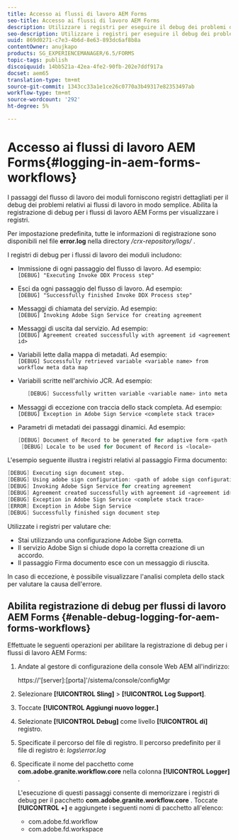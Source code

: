 ```yaml
---
title: Accesso ai flussi di lavoro AEM Forms
seo-title: Accesso ai flussi di lavoro AEM Forms
description: Utilizzare i registri per eseguire il debug dei problemi del flusso di lavoro AEM Forms.
seo-description: Utilizzare i registri per eseguire il debug dei problemi del flusso di lavoro AEM Forms.
uuid: 869d0271-c7e3-4b6d-8e63-893dc6af8b8a
contentOwner: anujkapo
products: SG_EXPERIENCEMANAGER/6.5/FORMS
topic-tags: publish
discoiquuid: 14bb521a-42ea-4fe2-90fb-202e7ddf917a
docset: aem65
translation-type: tm+mt
source-git-commit: 1343cc33a1e1ce26c0770a3b49317e82353497ab
workflow-type: tm+mt
source-wordcount: '292'
ht-degree: 5%

---
```



# Accesso ai flussi di lavoro AEM Forms{#logging-in-aem-forms-workflows}

I passaggi del flusso di lavoro dei moduli forniscono registri dettagliati per il debug dei problemi relativi ai flussi di lavoro in modo semplice. Abilita la registrazione di debug per i flussi di lavoro AEM Forms per visualizzare i registri.

Per impostazione predefinita, tutte le informazioni di registrazione sono disponibili nel file **error.log** nella directory */crx-repository/logs/* .

I registri di debug per i flussi di lavoro dei moduli includono:

* Immissione di ogni passaggio del flusso di lavoro. Ad esempio:\
   `[DEBUG] "Executing Invoke DDX Process step"`

* Esci da ogni passaggio del flusso di lavoro. Ad esempio:\
   `[DEBUG] "Successfully finished Invoke DDX Process step"`

* Messaggi di chiamata del servizio. Ad esempio:\
   `[DEBUG] Invoking Adobe Sign Service for creating agreement`

* Messaggi di uscita dal servizio. Ad esempio:\
   `[DEBUG] Agreement created successfully with agreement id <agreement id>`

* Variabili lette dalla mappa di metadati. Ad esempio:\
   `[DEBUG] Successfully retrieved variable <variable name> from workflow meta data map`

* Variabili scritte nell&#39;archivio JCR. Ad esempio:

   ```verilog
      [DEBUG] Successfully written variable <variable name> into meta data node at <JCR path where meta data is being written>
   ```

* Messaggi di eccezione con traccia dello stack completa. Ad esempio:\
   `[DEBUG] Exception in Adobe Sign Service <complete stack trace>`

* Parametri di metadati dei passaggi dinamici. Ad esempio:

   ```verilog
   [DEBUG] Document of Record to be generated for adaptive form <path of adaptive form>
    [DEBUG] Locale to be used for Document of Record is <locale>
   ```

L&#39;esempio seguente illustra i registri relativi al passaggio Firma documento:

```verilog
[DEBUG] Executing sign document step.
[DEBUG] Using adobe sign configuration: <path of adobe sign configuration>
[DEBUG] Invoking Adobe Sign Service for creating agreement
[DEBUG] Agreement created successfully with agreement id <agreement id>
[DEBUG] Exception in Adobe Sign Service <complete stack trace>
[ERROR] Exception in Adobe Sign Service
[DEBUG] Successfully finished sign document step
```

Utilizzate i registri per valutare che:

* Stai utilizzando una configurazione Adobe Sign corretta.
* Il servizio Adobe Sign si chiude dopo la corretta creazione di un accordo.
* Il passaggio Firma documento esce con un messaggio di riuscita.

In caso di eccezione, è possibile visualizzare l&#39;analisi completa dello stack per valutare la causa dell&#39;errore.

## Abilita registrazione di debug per flussi di lavoro AEM Forms {#enable-debug-logging-for-aem-forms-workflows}

Effettuate le seguenti operazioni per abilitare la registrazione di debug per i flussi di lavoro AEM Forms:

1. Andate al gestore di configurazione della console Web AEM all&#39;indirizzo:

   https://&#39;[server]:[porta]&#39;/sistema/console/configMgr

1. Selezionare **[!UICONTROL Sling]** > **[!UICONTROL Log Support]**.
1. Toccate **[!UICONTROL Aggiungi nuovo logger.]**
1. Selezionate **[!UICONTROL Debug]** come livello **[!UICONTROL di]** registro.
1. Specificate il percorso del file di registro. Il percorso predefinito per il file di registro è: *logs\error.log*
1. Specificate il nome del pacchetto come **com.adobe.granite.workflow.core** nella colonna **[!UICONTROL Logger]** .

   L&#39;esecuzione di questi passaggi consente di memorizzare i registri di debug per il pacchetto **com.adobe.granite.workflow.core** . Toccate **[!UICONTROL +]** e aggiungete i seguenti nomi di pacchetto all&#39;elenco:

   * com.adobe.fd.workflow
   * com.adobe.fd.workspace

